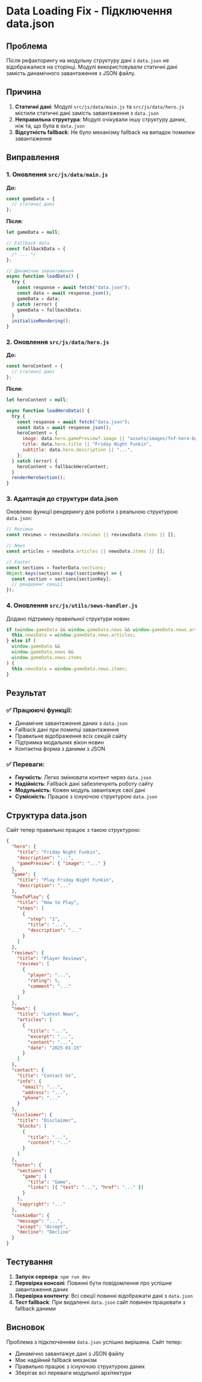 # Data Loading Fix - Підключення data.json

## Проблема

Після рефакторингу на модульну структуру дані з `data.json` не відображалися на сторінці. Модулі використовували статичні дані замість динамічного завантаження з JSON файлу.

## Причина

1. **Статичні дані**: Модулі `src/js/data/main.js` та `src/js/data/hero.js` містили статичні дані замість завантаження з `data.json`
2. **Неправильна структура**: Модулі очікували іншу структуру даних, ніж та, що була в `data.json`
3. **Відсутність fallback**: Не було механізму fallback на випадок помилки завантаження

## Виправлення

### 1. **Оновлення `src/js/data/main.js`**

**До:**

```javascript
const gameData = {
  // статичні дані
};
```

**Після:**

```javascript
let gameData = null;

// Fallback data
const fallbackData = {
  /* ... */
};

// Динамічне завантаження
async function loadData() {
  try {
    const response = await fetch("data.json");
    const data = await response.json();
    gameData = data;
  } catch (error) {
    gameData = fallbackData;
  }
  initializeRendering();
}
```

### 2. **Оновлення `src/js/data/hero.js`**

**До:**

```javascript
const heroContent = {
  // статичні дані
};
```

**Після:**

```javascript
let heroContent = null;

async function loadHeroData() {
  try {
    const response = await fetch("data.json");
    const data = await response.json();
    heroContent = {
      image: data.hero.gamePreview?.image || "assets/images/fnf-hero-bg.jpg",
      title: data.hero.title || "Friday Night Funkin",
      subtitle: data.hero.description || "...",
    };
  } catch (error) {
    heroContent = fallbackHeroContent;
  }
  renderHeroSection();
}
```

### 3. **Адаптація до структури data.json**

Оновлено функції рендерингу для роботи з реальною структурою `data.json`:

```javascript
// Reviews
const reviews = reviewsData.reviews || reviewsData.items || [];

// News
const articles = newsData.articles || newsData.items || [];

// Footer
const sections = footerData.sections;
Object.keys(sections).map((sectionKey) => {
  const section = sections[sectionKey];
  // рендеринг секції
});
```

### 4. **Оновлення `src/js/utils/news-handler.js`**

Додано підтримку правильної структури новин:

```javascript
if (window.gameData && window.gameData.news && window.gameData.news.articles) {
  this.newsData = window.gameData.news.articles;
} else if (
  window.gameData &&
  window.gameData.news &&
  window.gameData.news.items
) {
  this.newsData = window.gameData.news.items;
}
```

## Результат

### ✅ **Працюючі функції:**

- Динамічне завантаження даних з `data.json`
- Fallback дані при помилці завантаження
- Правильне відображення всіх секцій сайту
- Підтримка модальних вікон новин
- Контактна форма з даними з JSON

### ✅ **Переваги:**

- **Гнучкість**: Легко змінювати контент через `data.json`
- **Надійність**: Fallback дані забезпечують роботу сайту
- **Модульність**: Кожен модуль завантажує свої дані
- **Сумісність**: Працює з існуючою структурою `data.json`

## Структура data.json

Сайт тепер правильно працює з такою структурою:

```json
{
  "hero": {
    "title": "Friday Night Funkin",
    "description": "...",
    "gamePreview": { "image": "..." }
  },
  "game": {
    "title": "Play Friday Night Funkin",
    "description": "..."
  },
  "howToPlay": {
    "title": "How to Play",
    "steps": [
      {
        "step": "1",
        "title": "...",
        "description": "..."
      }
    ]
  },
  "reviews": {
    "title": "Player Reviews",
    "reviews": [
      {
        "player": "...",
        "rating": 5,
        "comment": "..."
      }
    ]
  },
  "news": {
    "title": "Latest News",
    "articles": [
      {
        "title": "...",
        "excerpt": "...",
        "content": "...",
        "date": "2025-01-15"
      }
    ]
  },
  "contact": {
    "title": "Contact Us",
    "info": {
      "email": "...",
      "address": "...",
      "phone": "..."
    }
  },
  "disclaimer": {
    "title": "Disclaimer",
    "blocks": [
      {
        "title": "...",
        "content": "..."
      }
    ]
  },
  "footer": {
    "sections": {
      "game": {
        "title": "Game",
        "links": [{ "text": "...", "href": "..." }]
      }
    },
    "copyright": "..."
  },
  "cookieBar": {
    "message": "...",
    "accept": "Accept",
    "decline": "Decline"
  }
}
```

## Тестування

1. **Запуск сервера**: `npm run dev`
2. **Перевірка консолі**: Повинні бути повідомлення про успішне завантаження даних
3. **Перевірка контенту**: Всі секції повинні відображати дані з `data.json`
4. **Тест fallback**: При видаленні `data.json` сайт повинен працювати з fallback даними

## Висновок

Проблема з підключенням `data.json` успішно вирішена. Сайт тепер:

- Динамічно завантажує дані з JSON файлу
- Має надійний fallback механізм
- Правильно працює з існуючою структурою даних
- Зберігає всі переваги модульної архітектури
